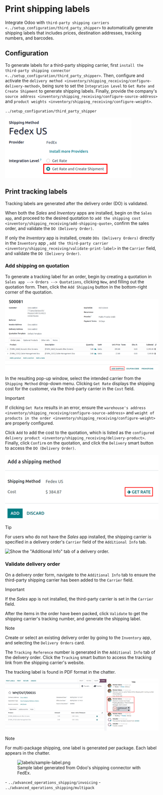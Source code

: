 # Print shipping labels

Integrate Odoo with `third-party shipping carriers
<../setup_configuration/third_party_shipper>` to automatically generate
shipping labels that includes prices, destination addresses, tracking
numbers, and barcodes.

## Configuration

To generate labels for a third-party shipping carrier, first
`install the third-party shipping
connector <../setup_configuration/third_party_shipper>`. Then, configure
and activate the
`delivery method <inventory/shipping_receiving/configure-delivery-method>`,
being sure to set the `Integration Level` to
`Get Rate and Create Shipment` to generate shipping labels. Finally,
provide the company's `source address
<inventory/shipping_receiving/configure-source-address>` and
`product weights
<inventory/shipping_receiving/configure-weight>`.

<div class="seealso">

`../setup_configuration/third_party_shipper`

</div>

<img src="labels/integration-level.png" class="align-center"
alt="Set the &quot;Get Rate and Create Shipment&quot; option." />

## Print tracking labels

Tracking labels are generated after the delivery order (DO) is
validated.

When both the *Sales* and *Inventory* apps are installed, begin on the
`Sales app`, and proceed to the desired quotation to
`add the shipping cost
<inventory/shipping_receiving/add-shipping-quote>`, confirm the sales
order, and validate the `DO (Delivery Order)`.

If only the *Inventory* app is installed, create `DOs (Delivery Orders)`
directly in the `Inventory` app , `add the third-party carrier
<inventory/shipping_receiving/validate-print-label>` in the `Carrier`
field, and validate the `DO (Delivery Order)`.

### Add shipping on quotation

To generate a tracking label for an order, begin by creating a quotation
in `Sales
app --> Orders --> Quotations`, clicking `New`, and filling out the
quotation form. Then, click the `Add Shipping` button in the
bottom-right corner of the quotation.

<img src="labels/add-shipping-button.png" class="align-center"
alt="Show the &quot;Add Shipping&quot; button on the quotation." />

In the resulting pop-up window, select the intended carrier from the
`Shipping Method` drop-down menu. Clicking `Get Rate` displays the
shipping cost for the customer, via the third-party carrier in the
`Cost` field.

> [!IMPORTANT]
> If clicking `Get Rate` results in an error, ensure the
> `warehouse's address
> <inventory/shipping_receiving/configure-source-address>` and
> `weight of products in the
> order <inventory/shipping_receiving/configure-weight>` are properly
> configured.

Click `Add` to add the cost to the quotation, which is listed as the
`configured
delivery product <inventory/shipping_receiving/delivery-product>`.
Finally, click `Confirm` on the quotation, and click the `Delivery`
smart button to access the `DO (Delivery Order)`.

<img src="labels/get-rate.png" class="align-center"
alt="Show &quot;Get rate&quot; pop-up window." />

> [!TIP]
> For users who do not have the *Sales* app installed, the shipping
> carrier is specified in a delivery order's `Carrier` field of the
> `Additional Info` tab.
>
> <img src="labels/additional-info-tab.png" class="align-center"
> alt="Show the &quot;Additional Info&quot; tab of a delivery order." />

### Validate delivery order

On a delivery order form, navigate to the `Additional Info` tab to
ensure the third-party shipping carrier has been added to the `Carrier`
field.

> [!IMPORTANT]
> If the *Sales* app is not installed, the third-party carrier is set in
> the `Carrier` field.

After the items in the order have been packed, click `Validate` to get
the shipping carrier's tracking number, and generate the shipping label.

> [!NOTE]
> Create or select an existing delivery order by going to the
> `Inventory` app, and selecting the `Delivery Orders` card.

The `Tracking Reference` number is generated in the `Additional Info`
tab of the delivery order. Click the `Tracking` smart button to access
the tracking link from the shipping carrier's website.

The tracking label is found in PDF format in the chatter.

<img src="labels/shipping-label.png" class="align-center"
alt="Show generated shipping label in the chatter." />

> [!NOTE]
> For multi-package shipping, one label is generated per package. Each
> label appears in the chatter.

<figure>
<img src="labels/sample-label.png" class="align-center"
alt="labels/sample-label.png" />
<figcaption>Sample label generated from Odoo's shipping connector with
FedEx.</figcaption>
</figure>

<div class="seealso">

\- `../advanced_operations_shipping/invoicing` -
`../advanced_operations_shipping/multipack`

</div>
